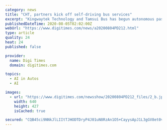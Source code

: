 ```yaml
---
category: news
title: "CHT, partners kick off self-driving bus services"
excerpt: "Kingwaytek Technology and Tamsui Bus has begun autonomous passenger transport services on a dedicated section along a light rail line in New Taipei, according to sources at CHT."
publishedDateTime: 2020-08-05T02:02:00Z
webUrl: "https://www.digitimes.com/news/a20200804PD212.html"
type: article
quality: 24
heat: 24
published: false

provider:
  name: Digi Times
  domain: digitimes.com

topics:
  - AI in Autos
  - AI

images:
  - url: "https://www.digitimes.com/newsshow/20200804PD212_files/2_b.jpg"
    width: 640
    height: 427
    isCached: true

secured: "CQB45ci9NNkJlLIItTJHODTDryP4J01uN8RzAn1O5+CayysApJ1L3gGV8et0vizO6+B3S0LlWf8pKqiIYdf+avK8XGmHJBVyLo6YY9Wn0R9DgC8LHON1Qz+LocO7XyIo2HpotUdh59JTGsPgbXSsd+LG+KT2UGUptvyy6zsLPctRe/7cWs1Ux8xO+A9U6CrgCxcPQR28z/Wto+jAuK6vx5e0W6gX6ujD48B1wUM11wl9V94vaChn1LGlYeQyxC/zOhLa4uwYdILvxiTZJZv0Ukpz+eEOqCnqX6oPDjBR7/MsQ5qqjW9Zjp/eafJ5R00GHncGBYNbSxeIIm4kiuajgQ==;RAxKsRX58wA+Go3j/u1cUQ=="
---
```


